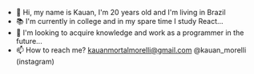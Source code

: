 - 👋 Hi, my name is Kauan, I'm 20 years old and I'm living in Brazil
- 📚 I'm currently in college and in my spare time I study React...
- 🌱 I'm looking to acquire knowledge and work as a programmer in the future...
- 📫 How to reach me?
         kauanmortalmorelli@gmail.com
         @kauan_morelli (instagram)

<!---
Kauanmortalup/Kauanmortalup is a ✨ special ✨ repository because its `README.md` (this file) appears on your GitHub profile.
You can click the Preview link to take a look at your changes.
--->
